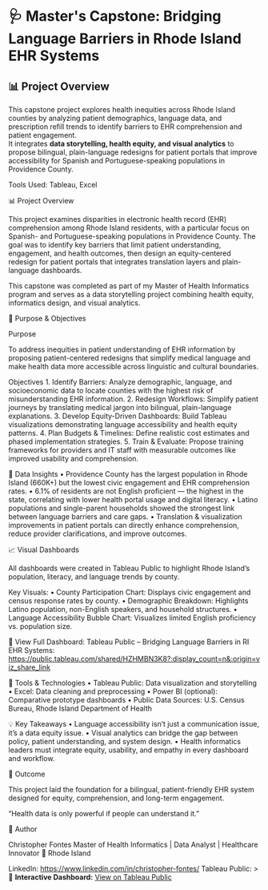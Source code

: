#  🩺 Master's Capstone: Bridging Language Barriers in Rhode Island EHR Systems

## 📊 Project Overview
This capstone project explores health inequities across Rhode Island counties by analyzing patient demographics, language data, and prescription refill trends to identify barriers to EHR comprehension and patient engagement.  
It integrates **data storytelling, health equity, and visual analytics** to propose bilingual, plain-language redesigns for patient portals that improve accessibility for Spanish and Portuguese-speaking populations in Providence County.

Tools Used: Tableau, Excel

📊 Project Overview

This project examines disparities in electronic health record (EHR) comprehension among Rhode Island residents, with a particular focus on Spanish- and Portuguese-speaking populations in Providence County. The goal was to identify key barriers that limit patient understanding, engagement, and health outcomes, then design an equity-centered redesign for patient portals that integrates translation layers and plain-language dashboards.

This capstone was completed as part of my Master of Health Informatics program and serves as a data storytelling project combining health equity, informatics design, and visual analytics.

🎯 Purpose & Objectives

Purpose

To address inequities in patient understanding of EHR information by proposing patient-centered redesigns that simplify medical language and make health data more accessible across linguistic and cultural boundaries.

Objectives
	1.	Identify Barriers: Analyze demographic, language, and socioeconomic data to locate counties with the highest risk of misunderstanding EHR information.
	2.	Redesign Workflows: Simplify patient journeys by translating medical jargon into bilingual, plain-language explanations.
	3.	Develop Equity-Driven Dashboards: Build Tableau visualizations demonstrating language accessibility and health equity patterns.
	4.	Plan Budgets & Timelines: Define realistic cost estimates and phased implementation strategies.
	5.	Train & Evaluate: Propose training frameworks for providers and IT staff with measurable outcomes like improved usability and comprehension.

🧩 Data Insights
	•	Providence County has the largest population in Rhode Island (660K+) but the lowest civic engagement and EHR comprehension rates.
	•	6.1% of residents are not English proficient — the highest in the state, correlating with lower health portal usage and digital literacy.
	•	Latino populations and single-parent households showed the strongest link between language barriers and care gaps.
	•	Translation & visualization improvements in patient portals can directly enhance comprehension, reduce provider clarifications, and improve outcomes.

📈 Visual Dashboards

All dashboards were created in Tableau Public to highlight Rhode Island’s population, literacy, and language trends by county.

Key Visuals:
	•	County Participation Chart: Displays civic engagement and census response rates by county.
	•	Demographic Breakdown: Highlights Latino population, non-English speakers, and household structures.
	•	Language Accessibility Bubble Chart: Visualizes limited English proficiency vs. population size.

🔗 View Full Dashboard: Tableau Public – Bridging Language Barriers in RI EHR Systems: https://public.tableau.com/shared/HZHMBN3K8?:display_count=n&:origin=viz_share_link

🧠 Tools & Technologies
	•	Tableau Public: Data visualization and storytelling
	•	Excel: Data cleaning and preprocessing
	•	Power BI (optional): Comparative prototype dashboards
	•	Public Data Sources: U.S. Census Bureau, Rhode Island Department of Health

💡 Key Takeaways
	•	Language accessibility isn’t just a communication issue, it’s a data equity issue.
	•	Visual analytics can bridge the gap between policy, patient understanding, and system design.
	•	Health informatics leaders must integrate equity, usability, and empathy in every dashboard and workflow.

🏁 Outcome

This project laid the foundation for a bilingual, patient-friendly EHR system designed for equity, comprehension, and long-term engagement.

“Health data is only powerful if people can understand it.”


👤 Author

Christopher Fontes
Master of Health Informatics | Data Analyst | Healthcare Innovator
📍 Rhode Island

LinkedIn: https://www.linkedin.com/in/christopher-fontes/
Tableau Public: > 🔗 **Interactive Dashboard:** [View on Tableau Public](public.tableau.com/app/profile/christopher.fontes1745/vizzes)
